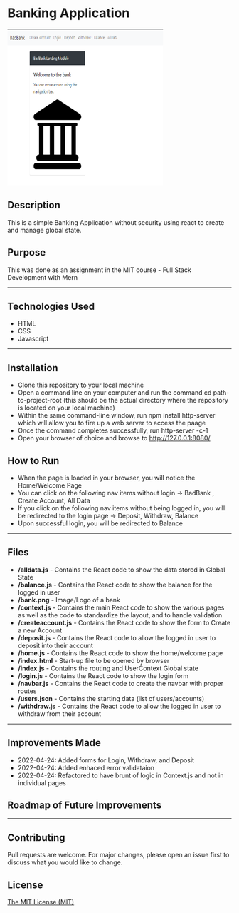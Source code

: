 # Banking Application
<img src="./banking.PNG" height="350px" width="350px"/>

## Description 
This is a simple Banking Application without security using react to create and manage global state.

## Purpose 
This was done as an assignment in the MIT course - Full Stack Development with Mern

---------

## Technologies Used 
- HTML
- CSS
- Javascript

---------

## Installation 
- Clone this repository to your local machine
- Open a command line on your computer and run the command cd path-to-project-root (this should be the actual directory where the repository is located on your local machine)
- Within the same command-line window, run npm install http-server which will allow you to fire up a web server to access the paage
- Once the command completes successfully, run http-server -c-1
- Open your browser of choice and browse to http://127.0.0.1:8080/

## How to Run 
- When the page is loaded in your browser, you will notice the Home/Welcome Page
- You can click on the following nav items without login -> BadBank , Create Account, All Data
- If you click on the following nav items without being logged in, you will be redirected to the login page -> Deposit, Withdraw, Balance
- Upon successful login, you will be redirected to Balance
---------

## Files 
- **/alldata.js** - Contains the React code to show the data stored in Global State
- **/balance.js** - Contains the React code to show the balance for the logged in user
- **/bank.png** - Image/Logo of a bank
- **/context.js** - Contains the main React code to show the various pages as well as the code to standardize the layout, and to handle validation
- **/createaccount.js** - Contains the React code to show the form to Create a new Account
- **/deposit.js** - Contains the React code to allow the logged in user to deposit into their account
- **/home.js** - Contains the React code to show the home/welcome page
- **/index.html** - Start-up file to be opened by browser
- **/index.js** - Contains the routing and UserContext Global state
- **/login.js** - Contains the React code to show the login form
- **/navbar.js** - Contains the React code to create the navbar with proper routes
- **/users.json** - Contains the starting data (list of users/accounts)
- **/withdraw.js** - Contains the React code to allow the logged in user to withdraw from their account

---------

## Improvements Made
- 2022-04-24: Added forms for Login, Withdraw, and Deposit
- 2022-04-24: Added enhaced error validataion
- 2022-04-24: Refactored to have brunt of logic in Context.js and not in individual pages

## Roadmap of Future Improvements

---------

## Contributing 
Pull requests are welcome. For major changes, please open an issue first to discuss what you would like to change.

## License
[The MIT License (MIT)](https://github.com/slumpbuster/Formik/blob/main/LICENSE)